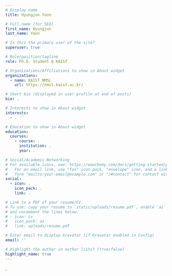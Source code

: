 ```yaml
---
# Display name
title: Hyungjun Yoon

# Full name (for SEO)
first_name: Hyungjun
last_name: Yoon

# Is this the primary user of the site?
superuser: true

# Role/position/tagline
role: Ph.D. Student @ KAIST

# Organizations/Affiliations to show in About widget
organizations:
  - name: KAIST NMSL
    url: https://nmsl.kaist.ac.kr/

# Short bio (displayed in user profile at end of posts)
bio: .

# Interests to show in About widget
interests:
  - .

# Education to show in About widget
education:
  courses:
    - course: .
      institution: .
      year: .

# Social/Academic Networking
# For available icons, see: https://wowchemy.com/docs/getting-started/page-builder/#icons
#   For an email link, use "fas" icon pack, "envelope" icon, and a link in the
#   form "mailto:your-email@example.com" or "/#contact" for contact widget.
social:
  - icon: .
    icon_pack: .
    link: .

# Link to a PDF of your resume/CV.
# To use: copy your resume to `static/uploads/resume.pdf`, enable `ai` icons in `params.toml`,
# and uncomment the lines below.
# - icon: cv
#   icon_pack: ai
#   link: uploads/resume.pdf

# Enter email to display Gravatar (if Gravatar enabled in Config)
email: ''

# Highlight the author in author lists? (true/false)
highlight_name: true
---
```


.
